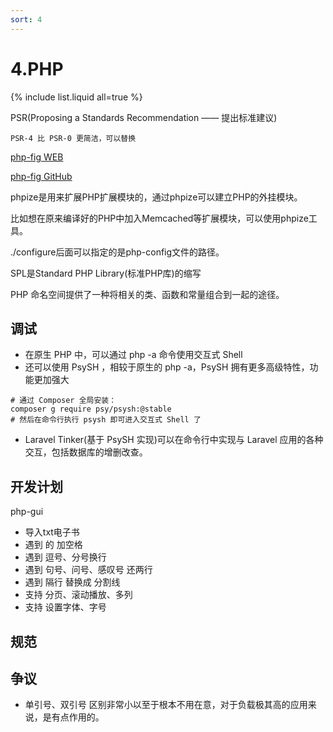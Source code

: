```yaml
---
sort: 4
---
```


# 4.PHP

{% include list.liquid all=true %}



PSR(Proposing a Standards Recommendation —— 提出标准建议)
```
PSR-4 比 PSR-0 更简洁，可以替换 
```

[php-fig WEB](https://www.php-fig.org/)

[php-fig GitHub](https://github.com/php-fig)

phpize是用来扩展PHP扩展模块的，通过phpize可以建立PHP的外挂模块。

比如想在原来编译好的PHP中加入Memcached等扩展模块，可以使用phpize工具。

./configure后面可以指定的是php-config文件的路径。

SPL是Standard PHP Library(标准PHP库)的缩写

PHP 命名空间提供了一种将相关的类、函数和常量组合到一起的途径。


## 调试

* 在原生 PHP 中，可以通过 php -a 命令使用交互式 Shell
* 还可以使用 PsySH ，相较于原生的 php -a，PsySH 拥有更多高级特性，功能更加强大
```shell
# 通过 Composer 全局安装：
composer g require psy/psysh:@stable
# 然后在命令行执行 psysh 即可进入交互式 Shell 了
```
* Laravel Tinker(基于 PsySH 实现)可以在命令行中实现与 Laravel 应用的各种交互，包括数据库的增删改查。

## 开发计划

php-gui 
* 导入txt电子书
* 遇到 的 加空格
* 遇到 逗号、分号换行
* 遇到 句号、问号、感叹号 还两行
* 遇到 隔行 替换成 分割线
* 支持 分页、滚动播放、多列
* 支持 设置字体、字号


## 规范


## 争议

* 单引号、双引号 区别非常小以至于根本不用在意，对于负载极其高的应用来说，是有点作用的。
